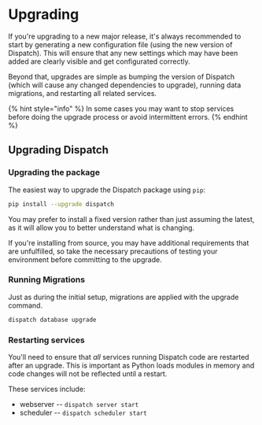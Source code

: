 # Upgrading

If you're upgrading to a new major release, it's always recommended to start by generating a new configuration file \(using the new version of Dispatch\). This will ensure that any new settings which may have been added are clearly visible and get configurated correctly.

Beyond that, upgrades are simple as bumping the version of Dispatch \(which will cause any changed dependencies to upgrade\), running data migrations, and restarting all related services.

{% hint style="info" %}
In some cases you may want to stop services before doing the upgrade process or avoid intermittent errors.
{% endhint %}

## Upgrading Dispatch

### Upgrading the package

The easiest way to upgrade the Dispatch package using `pip`:

```bash
pip install --upgrade dispatch
```

You may prefer to install a fixed version rather than just assuming the latest, as it will allow you to better understand what is changing.

If you're installing from source, you may have additional requirements that are unfulfilled, so take the necessary precautions of testing your environment before committing to the upgrade.

### Running Migrations

Just as during the initial setup, migrations are applied with the upgrade command.

```bash
dispatch database upgrade
```

### Restarting services

You'll need to ensure that _all_ services running Dispatch code are restarted after an upgrade. This is important as Python loads modules in memory and code changes will not be reflected until a restart.

These services include:

* webserver -- `dispatch server start`
* scheduler -- `dispatch scheduler start`

